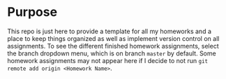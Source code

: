# Purpose

This repo is just here to provide a template for all my homeworks and a place to keep things organized as well as
implement version control on all assignments. To see the different finished homework assignments, select the branch
dropdown menu, which is on branch `master` by default. Some homework assignments may not appear here if I decide to not 
run `git remote add origin <Homework Name>`.